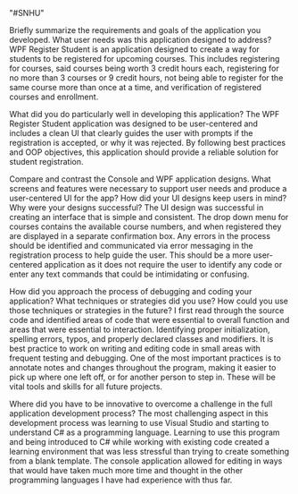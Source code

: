 "#SNHU" 

Briefly summarize the requirements and goals of the application you developed. What user needs was this application designed to address?
    WPF Register Student is an application designed to create a way for students to be registered for upcoming courses. This includes registering for courses, said courses being worth 3 credit hours each, registering for no more than 3 courses or 9 credit hours, not being able to register for the same course more than once at a time, and verification of registered courses and enrollment.
    
What did you do particularly well in developing this application?
    The WPF Register Student application was designed to be user-centered and includes a clean UI that clearly guides the user with prompts if the registration is accepted, or why it was rejected. By following best practices and OOP objectives, this application should provide a reliable solution for student registration.
    
Compare and contrast the Console and WPF application designs. What screens and features were necessary to support user needs and produce a user-centered UI for the app? How did your UI designs keep users in mind? Why were your designs successful?
    The UI design was successful in creating an interface that is simple and consistent. The drop down menu for courses contains the available course numbers, and when registered they are displayed in a separate confirmation box. Any errors in the process should be identified and communicated via error messaging in the registration process to help guide the user. This should be a more user-centered application as it does not require the user to identify any code or enter any text commands that could be intimidating or confusing.
    
How did you approach the process of debugging and coding your application? What techniques or strategies did you use? How could you use those techniques or strategies in the future?
    I first read through the source code and identified areas of code that were essential to overall function and areas that were essential to interaction. Identifying proper initialization, spelling errors, typos, and properly declared classes and modifiers. It is best practice to work on writing and editing code in small areas with frequent testing and debugging. One of the most important practices is to annotate notes and changes throughout the program, making it easier to pick up where one left off, or for another person to step in. These will be vital tools and skills for all future projects.
    
Where did you have to be innovative to overcome a challenge in the full application development process?
    The most challenging aspect in this development process was learning to use Visual Studio and starting to understand C# as a programming language. Learning to use this program and being introduced to C# while working with existing code created a learning environment that was less stressful than trying to create something from a blank template. The console application allowed for editing in ways that would have taken much more time and thought in the other programming languages I have had experience with thus far.
